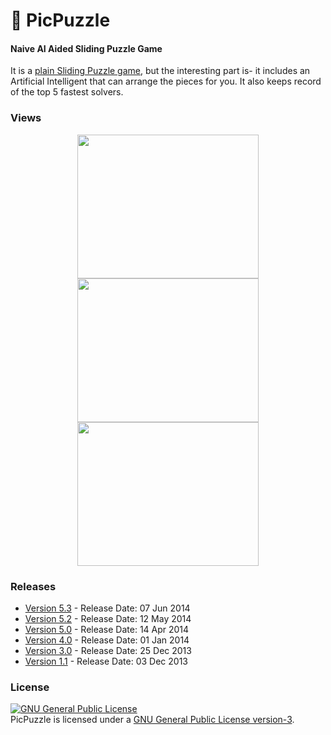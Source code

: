 # :ghost: PicPuzzle
#### Naive AI Aided Sliding Puzzle Game

It is a [plain Sliding Puzzle game](http://minhaskamal.github.io/PicPuzzle), but the interesting part is- it includes an Artificial Intelligent that can arrange the pieces for you. It also keeps record of the top 5 fastest solvers.

### Views
  <div align="center">
  <img src="https://cloud.githubusercontent.com/assets/5456665/12999222/215ad786-d177-11e5-92e6-80c573fd80a9.png" height="230" width="290" >
  <img src="https://cloud.githubusercontent.com/assets/5456665/12999223/215db3de-d177-11e5-8c31-8608916547c2.png" height="230" width="290" >
  <img src="https://cloud.githubusercontent.com/assets/5456665/12999221/20f345d0-d177-11e5-85c2-3a8cfa34b397.png" height="230" width="290" >
  </div>

### Releases
- <a href="https://github.com/MinhasKamal/PicPuzzle/raw/master/PicturePuzzle_V-5.3.jar">Version 5.3</a> - Release Date:  07 Jun 2014
- <a href="https://github.com/MinhasKamal/PicPuzzle/raw/master/PicturePuzzle_V-5.2.jar">Version 5.2</a> - Release Date: 12 May 2014
- <a href="https://github.com/MinhasKamal/PicPuzzle/raw/master/PicPuzzle_V-5.0.jar">Version 5.0</a> - Release Date: 14 Apr 2014
- <a href="https://github.com/MinhasKamal/PicPuzzle/raw/master/PicPuzzle_V-4.0.jar">Version 4.0</a> - Release Date: 01 Jan 2014
- <a href="https://github.com/MinhasKamal/PicPuzzle/raw/master/PicPuzzle_V-3.0.jar">Version 3.0</a> - Release Date: 25 Dec 2013
- <a href="https://github.com/MinhasKamal/PicPuzzle/raw/master/PicPuzzle_V-1.1.jar">Version 1.1</a> - Release Date: 03 Dec 2013

### License
<a rel="license" href="http://www.gnu.org/licenses/gpl.html"><img alt="GNU General Public License" style="border-width:0" src="http://www.gnu.org/graphics/gplv3-88x31.png" /></a><br/>PicPuzzle is licensed under a <a rel="license" href="http://www.gnu.org/licenses/gpl.html">GNU General Public License version-3</a>.
